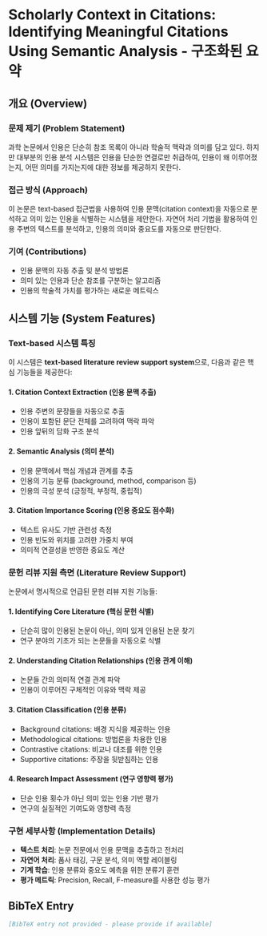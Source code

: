 # Scholarly Context in Citations: Identifying Meaningful Citations Using Semantic Analysis - 구조화된 요약

## 개요 (Overview)

### 문제 제기 (Problem Statement)
과학 논문에서 인용은 단순히 참조 목록이 아니라 학술적 맥락과 의미를 담고 있다. 하지만 대부분의 인용 분석 시스템은 인용을 단순한 연결로만 취급하여, 인용이 왜 이루어졌는지, 어떤 의미를 가지는지에 대한 정보를 제공하지 못한다.

### 접근 방식 (Approach)
이 논문은 text-based 접근법을 사용하여 인용 문맥(citation context)을 자동으로 분석하고 의미 있는 인용을 식별하는 시스템을 제안한다. 자연어 처리 기법을 활용하여 인용 주변의 텍스트를 분석하고, 인용의 의미와 중요도를 자동으로 판단한다.

### 기여 (Contributions)
- 인용 문맥의 자동 추출 및 분석 방법론
- 의미 있는 인용과 단순 참조를 구분하는 알고리즘
- 인용의 학술적 가치를 평가하는 새로운 메트릭스

## 시스템 기능 (System Features)

### Text-based 시스템 특징

이 시스템은 **text-based literature review support system**으로, 다음과 같은 핵심 기능들을 제공한다:

#### 1. Citation Context Extraction (인용 문맥 추출)
- 인용 주변의 문장들을 자동으로 추출
- 인용이 포함된 문단 전체를 고려하여 맥락 파악
- 인용 앞뒤의 담화 구조 분석

#### 2. Semantic Analysis (의미 분석)
- 인용 문맥에서 핵심 개념과 관계를 추출
- 인용의 기능 분류 (background, method, comparison 등)
- 인용의 극성 분석 (긍정적, 부정적, 중립적)

#### 3. Citation Importance Scoring (인용 중요도 점수화)
- 텍스트 유사도 기반 관련성 측정
- 인용 빈도와 위치를 고려한 가중치 부여
- 의미적 연결성을 반영한 중요도 계산

### 문헌 리뷰 지원 측면 (Literature Review Support)

논문에서 명시적으로 언급된 문헌 리뷰 지원 기능들:

#### 1. Identifying Core Literature (핵심 문헌 식별)
- 단순히 많이 인용된 논문이 아닌, 의미 있게 인용된 논문 찾기
- 연구 분야의 기초가 되는 논문들을 자동으로 식별

#### 2. Understanding Citation Relationships (인용 관계 이해)
- 논문들 간의 의미적 연결 관계 파악
- 인용이 이루어진 구체적인 이유와 맥락 제공

#### 3. Citation Classification (인용 분류)
- Background citations: 배경 지식을 제공하는 인용
- Methodological citations: 방법론을 차용한 인용
- Contrastive citations: 비교나 대조를 위한 인용
- Supportive citations: 주장을 뒷받침하는 인용

#### 4. Research Impact Assessment (연구 영향력 평가)
- 단순 인용 횟수가 아닌 의미 있는 인용 기반 평가
- 연구의 실질적인 기여도와 영향력 측정

### 구현 세부사항 (Implementation Details)

- **텍스트 처리**: 논문 전문에서 인용 문맥을 추출하고 전처리
- **자연어 처리**: 품사 태깅, 구문 분석, 의미 역할 레이블링
- **기계 학습**: 인용 분류와 중요도 예측을 위한 분류기 훈련
- **평가 메트릭**: Precision, Recall, F-measure를 사용한 성능 평가

## BibTeX Entry

```bibtex
[BibTeX entry not provided - please provide if available]
```